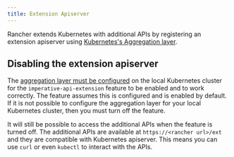 ```yaml
---
title: Extension Apiserver
---
```


<head>
  <link rel="canonical" href="https://ranchermanager.docs.rancher.com/api/extension-apiserver"/>
</head>

Rancher extends Kubernetes with additional APIs by registering an extension
apiserver using [Kubernetes's Aggregation
layer](https://kubernetes.io/docs/concepts/extend-kubernetes/api-extension/apiserver-aggregation/).

## Disabling the extension apiserver

The [aggregation layer must be
configured](https://kubernetes.io/docs/tasks/extend-kubernetes/configure-aggregation-layer/)
on the local Kubernetes cluster for the `imperative-api-extension` feature to be
enabled and to work correctly. The feature assumes this is configured and is
enabled by default. If it is not possible to configure the aggregation layer for
your local Kubernetes cluster, then you must turn off the feature.

It will still be possible to access the additional APIs when the feature is
turned off. The additional APIs are available at `https://<rancher url>/ext` and
they are compatible with Kubernetes apiserver. This means you can use `curl` or
even `kubectl` to interact with the APIs.
